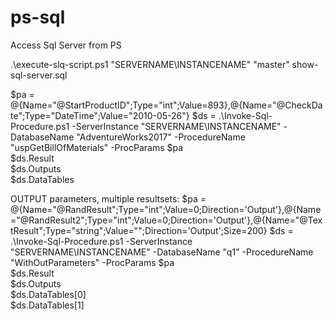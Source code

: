 # ps-sql
Access Sql Server from PS

.\execute-slq-script.ps1 "SERVERNAME\INSTANCENAME" "master" show-sql-server.sql

$pa = @{Name="@StartProductID";Type="int";Value=893},@{Name="@CheckDate";Type="DateTime";Value="2010-05-26"}
$ds = .\Invoke-Sql-Procedure.ps1 -ServerInstance "SERVERNAME\INSTANCENAME" -DatabaseName "AdventureWorks2017" -ProcedureName "uspGetBillOfMaterials" -ProcParams $pa  
$ds.Result  
$ds.Outputs  
$ds.DataTables  

OUTPUT parameters, multiple resultsets:
$pa = @{Name="@RandResult";Type="int";Value=0;Direction='Output'},@{Name="@RandResult2";Type="int";Value=0;Direction='Output'},@{Name="@TextResult";Type="string";Value="";Direction='Output';Size=200}
$ds = .\Invoke-Sql-Procedure.ps1 -ServerInstance "SERVERNAME\INSTANCENAME" -DatabaseName "q1" -ProcedureName "WithOutParameters" -ProcParams $pa  
$ds.Result  
$ds.Outputs  
$ds.DataTables[0]  
$ds.DataTables[1]  